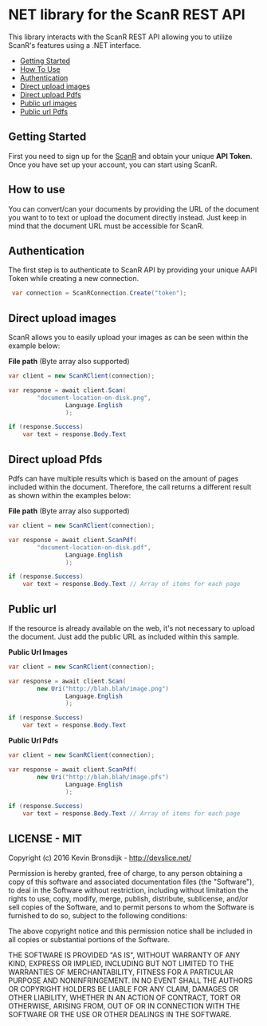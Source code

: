 ﻿NET library for the ScanR REST API 
=============

This library interacts with the ScanR REST API allowing you to utilize ScanR's features using a .NET interface. 

* [Getting Started](#getting-started)
* [How To Use](#how-to-use)
* [Authentication](#authentication)
* [Direct upload images](#direct-upload-images)
* [Direct upload Pdfs](#direct-upload-pdfs)
* [Public url images](#public-url-images)
* [Public url Pdfs](#public-url-pdfs)

## Getting Started

First you need to sign up for the [ScanR](https://scanr.xyz/) and obtain your unique **API Token**. Once you have set up your account, you can start using ScanR.

## How to use

You can convert/can your documents by providing the URL of the document you want to  to text or upload the document directly instead. Just keep in mind that the document URL must be accessible for ScanR. 

## Authentication

The first step is to authenticate to ScanR API by providing your unique AAPI Token while creating a new connection.

```C#
 var connection = ScanRConnection.Create("token");
```

## Direct upload images
ScanR allows you to easily upload your images as can be seen within the example below:

**File path** (Byte array also supported)

```C#
var client = new ScanRClient(connection);

var response = await client.Scan(
		"document-location-on-disk.png",
                Language.English
                );

if (response.Success)
    var text = response.Body.Text
```

## Direct upload Pfds
Pdfs can have multiple results which is based on the amount of pages included within the document. Therefore, the call returns a different result as shown within the examples below:

**File path** (Byte array also supported)

```C#
var client = new ScanRClient(connection);

var response = await client.ScanPdf(
		"document-location-on-disk.pdf",
                Language.English
                );

if (response.Success)
    var text = response.Body.Text // Array of items for each page
```

## Public url
If the resource is already available on the web, it's not necessary to upload the document. Just add the public URL as included within this sample. 

**Public Url Images** 

```C#
var client = new ScanRClient(connection);

var response = await client.Scan(
		new Uri("http://blah.blah/image.png")
                Language.English
                );

if (response.Success)
    var text = response.Body.Text
```

**Public Url Pdfs** 

```C#
var client = new ScanRClient(connection);

var response = await client.ScanPdf(
		new Uri("http://blah.blah/image.pfs")
                Language.English
                );

if (response.Success)
    var text = response.Body.Text // Array of items for each page
```

## LICENSE - MIT

Copyright (c) 2016 Kevin Bronsdijk - http://devslice.net/

Permission is hereby granted, free of charge, to any person
obtaining a copy of this software and associated documentation
files (the "Software"), to deal in the Software without
restriction, including without limitation the rights to use,
copy, modify, merge, publish, distribute, sublicense, and/or sell
copies of the Software, and to permit persons to whom the
Software is furnished to do so, subject to the following
conditions:

The above copyright notice and this permission notice shall be
included in all copies or substantial portions of the Software.

THE SOFTWARE IS PROVIDED "AS IS", WITHOUT WARRANTY OF ANY KIND,
EXPRESS OR IMPLIED, INCLUDING BUT NOT LIMITED TO THE WARRANTIES
OF MERCHANTABILITY, FITNESS FOR A PARTICULAR PURPOSE AND
NONINFRINGEMENT. IN NO EVENT SHALL THE AUTHORS OR COPYRIGHT
HOLDERS BE LIABLE FOR ANY CLAIM, DAMAGES OR OTHER LIABILITY,
WHETHER IN AN ACTION OF CONTRACT, TORT OR OTHERWISE, ARISING
FROM, OUT OF OR IN CONNECTION WITH THE SOFTWARE OR THE USE OR
OTHER DEALINGS IN THE SOFTWARE.
